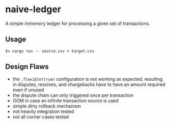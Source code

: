 # naive-ledger
A simple inmemory ledger for processing a given set of transactions.

## Usage
```
$> cargo run -- source.csv > target.csv
```

## Design Flaws
* the `.flexible(true)` configuration is not working as expected, resulting in disputes, resolves, and chargebacks have to have an amount required even if unused
* the dispute chain can only triggered once per transaction
* OOM in case an infinite transaction source is used
* simple dirty rollback mechanism
* not heavily integration tested
* not all corner cases tested